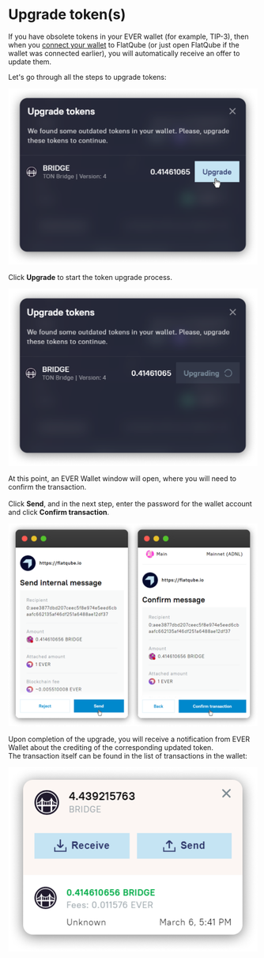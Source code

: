 # Upgrade token(s)

If you have obsolete tokens in your EVER wallet (for example, TIP-3), then when you [connect your wallet](../../getting-started/how-to-connect-a-wallet.md) to FlatQube (or just open FlatQube if the wallet was connected earlier), you will automatically receive an offer to update them.

Let's go through all the steps to upgrade tokens:

![This is the token upgrade window. It will automatically open if you have obsolete tokens in your wallet.](<../../../.gitbook/assets/image (13) (1).png>)

Click **Upgrade** to start the token upgrade process.

![](<../../../.gitbook/assets/image (29) (1).png>)

At this point, an EVER Wallet window will open, where you will need to confirm the transaction.\
\
Click **Send**, and in the next step, enter the password for the wallet account and click **Confirm transaction**.

![](<../../../.gitbook/assets/image (171).png>)

Upon completion of the upgrade, you will receive a notification from EVER Wallet about the crediting of the corresponding updated token.\
The transaction itself can be found in the list of transactions in the wallet:

![](<../../../.gitbook/assets/image (167).png>)
